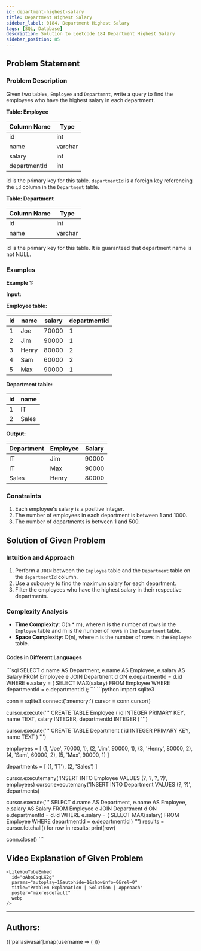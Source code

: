 ```yaml
---
id: department-highest-salary
title: Department Highest Salary
sidebar_label: 0184. Department Highest Salary
tags: [SQL, Database]
description: Solution to Leetcode 184 Department Highest Salary
sidebar_position: 85
---
```


## Problem Statement 

### Problem Description

Given two tables, `Employee` and `Department`, write a query to find the employees who have the highest salary in each department.

**Table: Employee**

| Column Name  | Type    |
| -------------|---------|
| id           | int     |
| name         | varchar |
| salary       | int     |
| departmentId | int     |
id is the primary key for this table. `departmentId` is a foreign key referencing the `id` column in the `Department` table.

**Table: Department**

| Column Name | Type    |
|-------------|---------|
| id          | int     |
| name        | varchar |
id is the primary key for this table. It is guaranteed that department name is not NULL.

### Examples

**Example 1:**

**Input:**

**Employee table:**

| id  | name  | salary | departmentId |
| --- | ----- | ------ | ------------ |
| 1   | Joe   | 70000  | 1            |
| 2   | Jim   | 90000  | 1            |
| 3   | Henry | 80000  | 2            |
| 4   | Sam   | 60000  | 2            |
| 5   | Max   | 90000  | 1            |

**Department table:**

| id  | name  |
| --- | ----- |
| 1   | IT    |
| 2   | Sales |

**Output:**

| Department | Employee | Salary |
|------------|----------|--------|
| IT         | Jim      | 90000  |
| IT         | Max      | 90000  |
| Sales      | Henry    | 80000  |

### Constraints

1. Each employee's salary is a positive integer.
2. The number of employees in each department is between 1 and 1000.
3. The number of departments is between 1 and 500.

## Solution of Given Problem

### Intuition and Approach

1. Perform a `JOIN` between the `Employee` table and the `Department` table on the `departmentId` column.
2. Use a subquery to find the maximum salary for each department.
3. Filter the employees who have the highest salary in their respective departments.

### Complexity Analysis

- **Time Complexity**: O(n * m), where n is the number of rows in the `Employee` table and m is the number of rows in the `Department` table.
- **Space Complexity**: O(n), where n is the number of rows in the `Employee` table.

#### Codes in Different Languages

<Tabs>
  <TabItem value="SQL" label="SQL" default>
  <SolutionAuthor name="@pallasivasai"/>
   ```sql
   SELECT d.name AS Department, e.name AS Employee, e.salary AS Salary
   FROM Employee e
   JOIN Department d ON e.departmentId = d.id
   WHERE e.salary = (
       SELECT MAX(salary)
       FROM Employee
       WHERE departmentId = e.departmentId
   );
    ```

  </TabItem>
  <TabItem value="Python" label="Python"> 
  <SolutionAuthor name="@Ajay-Dhangar"/>
   ```python
   import sqlite3

   conn = sqlite3.connect(':memory:')
   cursor = conn.cursor()

   cursor.execute('''
   CREATE TABLE Employee (
       id INTEGER PRIMARY KEY,
       name TEXT,
       salary INTEGER,
       departmentId INTEGER
   )
   ''')

   cursor.execute('''
   CREATE TABLE Department (
       id INTEGER PRIMARY KEY,
       name TEXT
   )
   ''')

   employees = [
       (1, 'Joe', 70000, 1),
       (2, 'Jim', 90000, 1),
       (3, 'Henry', 80000, 2),
       (4, 'Sam', 60000, 2),
       (5, 'Max', 90000, 1)
   ]

   departments = [
       (1, 'IT'),
       (2, 'Sales')
   ]

   cursor.executemany('INSERT INTO Employee VALUES (?, ?, ?, ?)', employees)
   cursor.executemany('INSERT INTO Department VALUES (?, ?)', departments)

   cursor.execute('''
   SELECT d.name AS Department, e.name AS Employee, e.salary AS Salary
   FROM Employee e
   JOIN Department d ON e.departmentId = d.id
   WHERE e.salary = (
       SELECT MAX(salary)
       FROM Employee
       WHERE departmentId = e.departmentId
   )
   ''')
   results = cursor.fetchall()
   for row in results:
       print(row)

   conn.close()
    ```

  </TabItem>
</Tabs>

## Video Explanation of Given Problem

    <LiteYouTubeEmbed
      id="oAboCsqLX2g"
      params="autoplay=1&autohide=1&showinfo=0&rel=0"
      title="Problem Explanation | Solution | Approach"
      poster="maxresdefault"
      webp 
    />

---

<h2>Authors:</h2>

<div style={{display: 'flex', flexWrap: 'wrap', justifyContent: 'space-between', gap: '10px'}}>
{['pallasivasai'].map(username => (
 <Author key={username} username={username} />
))}
</div>
